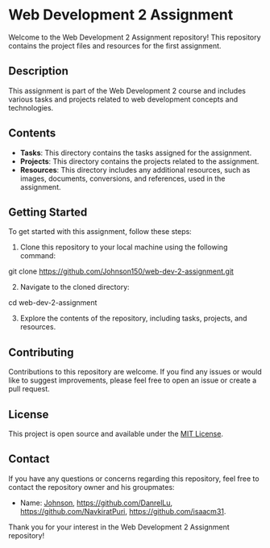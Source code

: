 # Web Development 2 Assignment

Welcome to the Web Development 2 Assignment repository! This repository contains the project files and resources for the first assignment.

## Description

This assignment is part of the Web Development 2 course and includes various tasks and projects related to web development concepts and technologies.

## Contents

- **Tasks**: This directory contains the tasks assigned for the assignment.
- **Projects**: This directory contains the projects related to the assignment.
- **Resources**: This directory includes any additional resources, such as images, documents, conversions, and references, used in the assignment.

## Getting Started

To get started with this assignment, follow these steps:

1. Clone this repository to your local machine using the following command:

git clone https://github.com/Johnson150/web-dev-2-assignment.git


2. Navigate to the cloned directory:

cd web-dev-2-assignment


3. Explore the contents of the repository, including tasks, projects, and resources.

## Contributing

Contributions to this repository are welcome. If you find any issues or would like to suggest improvements, please feel free to open an issue or create a pull request.

## License

This project is open source and available under the [MIT License](LICENSE).

## Contact

If you have any questions or concerns regarding this repository, feel free to contact the repository owner and his groupmates:
- Name: [Johnson](https://github.com/Johnson150), https://github.com/DanrelLu, https://github.com/NavkiratPuri, https://github.com/isaacm31.

Thank you for your interest in the Web Development 2 Assignment repository!


